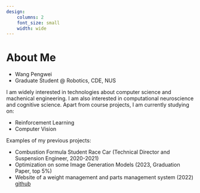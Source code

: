 ```yaml
---
design:
    columns: 2
    font_size: small
    width: wide
---
```

# About Me
- Wang Pengwei
- Graduate Student @ Robotics, CDE, NUS

I am widely interested in technologies about computer science and machenical engineering. I am also interested in computational neuroscience and cognitive science.
Apart from course projects, I am currently studying on:
- Reinforcement Learning
- Computer Vision

Examples of my previous projects:
- Combustion Formula Student Race Car (Technical Director and Suspension Engineer, 2020-2021)
- Optimization on some Image Generation Models (2023, Graduation Paper, top 5%)
- Website of a weight management and parts management system (2022) [github](https://github.com/penway/WDC)

